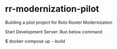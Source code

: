 # rr-modernization-pilot
Building a pilot project for Roto Rooter Modernization

Start Development Server: Run below command

$ docker-compose up --build
